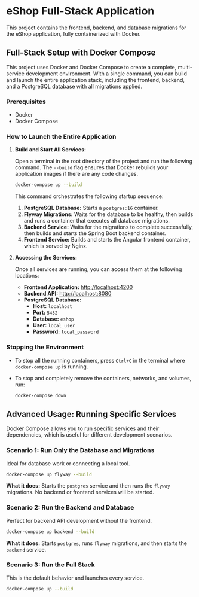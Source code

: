 # eShop Full-Stack Application

This project contains the frontend, backend, and database migrations for the eShop application, fully containerized with Docker.

## Full-Stack Setup with Docker Compose

This project uses Docker and Docker Compose to create a complete, multi-service development environment. With a single command, you can build and launch the entire application stack, including the frontend, backend, and a PostgreSQL database with all migrations applied.

### Prerequisites

- Docker
- Docker Compose

### How to Launch the Entire Application

1.  **Build and Start All Services:**

    Open a terminal in the root directory of the project and run the following command. The `--build` flag ensures that Docker rebuilds your application images if there are any code changes.

    ```sh
    docker-compose up --build
    ```

    This command orchestrates the following startup sequence:
    1.  **PostgreSQL Database:** Starts a `postgres:16` container.
    2.  **Flyway Migrations:** Waits for the database to be healthy, then builds and runs a container that executes all database migrations.
    3.  **Backend Service:** Waits for the migrations to complete successfully, then builds and starts the Spring Boot backend container.
    4.  **Frontend Service:** Builds and starts the Angular frontend container, which is served by Nginx.

2.  **Accessing the Services:**

    Once all services are running, you can access them at the following locations:

    -   **Frontend Application:** [http://localhost:4200](http://localhost:4200)
    -   **Backend API:** [http://localhost:8080](http://localhost:8080)
    -   **PostgreSQL Database:**
        -   **Host:** `localhost`
        -   **Port:** `5432`
        -   **Database:** `eshop`
        -   **User:** `local_user`
        -   **Password:** `local_password`

### Stopping the Environment

-   To stop all the running containers, press `Ctrl+C` in the terminal where `docker-compose up` is running.
-   To stop and completely remove the containers, networks, and volumes, run:

    ```sh
    docker-compose down
    ```

## Advanced Usage: Running Specific Services

Docker Compose allows you to run specific services and their dependencies, which is useful for different development scenarios.

### Scenario 1: Run Only the Database and Migrations

Ideal for database work or connecting a local tool.

```sh
docker-compose up flyway --build
```

**What it does:** Starts the `postgres` service and then runs the `flyway` migrations. No backend or frontend services will be started.

### Scenario 2: Run the Backend and Database

Perfect for backend API development without the frontend.

```sh
docker-compose up backend --build
```

**What it does:** Starts `postgres`, runs `flyway` migrations, and then starts the `backend` service.

### Scenario 3: Run the Full Stack

This is the default behavior and launches every service.

```sh
docker-compose up --build
```
